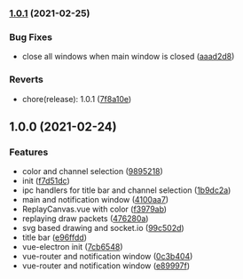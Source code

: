 ### [1.0.1](https://github.com/quilllol/quill-app/compare/v1.0.0...v1.0.1) (2021-02-25)


### Bug Fixes

* close all windows when main window is closed ([aaad2d8](https://github.com/quilllol/quill-app/commit/aaad2d87748771fc0c426a80119d1c5155e17cb1))


### Reverts

* chore(release): 1.0.1 ([7f8a10e](https://github.com/quilllol/quill-app/commit/7f8a10ed654346e288fb30bb3f8bf819166f282d))

## 1.0.0 (2021-02-24)


### Features

* color and channel selection ([9895218](https://github.com/quilllol/quill-app/commit/98952182265bf6d4da493463343abe1545b18c21))
* init ([f7d51dc](https://github.com/quilllol/quill-app/commit/f7d51dcebde3f81789f1a9f0d5af6af8d1a4b9c6))
* ipc handlers for title bar and channel selection ([1b9dc2a](https://github.com/quilllol/quill-app/commit/1b9dc2ae84e990a924a1c5caa849f644adbccdfc))
* main and notification window ([4100aa7](https://github.com/quilllol/quill-app/commit/4100aa737fe5ec441253f16a5173bcc13052d38e))
* ReplayCanvas.vue with color ([f3979ab](https://github.com/quilllol/quill-app/commit/f3979ab57d139e1247ce1c8e349a0ecfca3bdd4a))
* replaying draw packets ([476280a](https://github.com/quilllol/quill-app/commit/476280ad995302c950f35c554d6bc9fb456421bc))
* svg based drawing and socket.io ([99c502d](https://github.com/quilllol/quill-app/commit/99c502da8d978413b3a8beade845021224a3eee3))
* title bar ([e96ffdd](https://github.com/quilllol/quill-app/commit/e96ffdd154413f94e1e43910cab8779355b375b3))
* vue-electron init ([7cb6548](https://github.com/quilllol/quill-app/commit/7cb654875b67d4e302a40fe172ceae3a1a98e91f))
* vue-router and notification window ([0c3b404](https://github.com/quilllol/quill-app/commit/0c3b4046383dc4da60c278fc1459f14ad0e01fbf))
* vue-router and notification window ([e89997f](https://github.com/quilllol/quill-app/commit/e89997f89edd9ddb32c21bc8a27c725461983984))
